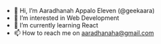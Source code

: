 - 👋 Hi, I’m Aaradhanah Appalo Eleven (@geekaara)
- 👀 I’m interested in Web Development
- 🌱 I’m currently learning React
- 📫 How to reach me on aaradhanaha@gmail.com

<!---
geekaara/geekaara is a ✨ special ✨ repository because its `README.md` (this file) appears on your GitHub profile.
You can click the Preview link to take a look at your changes.
--->
